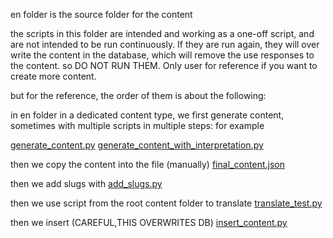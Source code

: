 en folder is the source folder for the content

the scripts in this folder are intended and working as a one-off script, and are not intended to be run continuously.
If they are run again, they will over write the content in the database, which will remove the use responses to the content.
so DO NOT RUN THEM. Only user for reference if you want to create more content.

but for the reference, the order of them is about the following:

in en folder in a dedicated content type, we first generate content, sometimes with multiple scripts in multiple steps:
for example

[generate_content.py](en/test/generate_content.py)
[generate_content_with_interpretation.py](en/test/generate_content_with_interpretation.py)

then we copy the content into the file (manually)
[final_content.json](en/test/final_content.json)

then we add slugs with 
[add_slugs.py](en/add_slugs.py)

then we use script from the root content folder to translate
[translate_test.py](translate_test.py)

then we insert (CAREFUL,THIS OVERWRITES DB)
[insert_content.py](insert_content.py)
